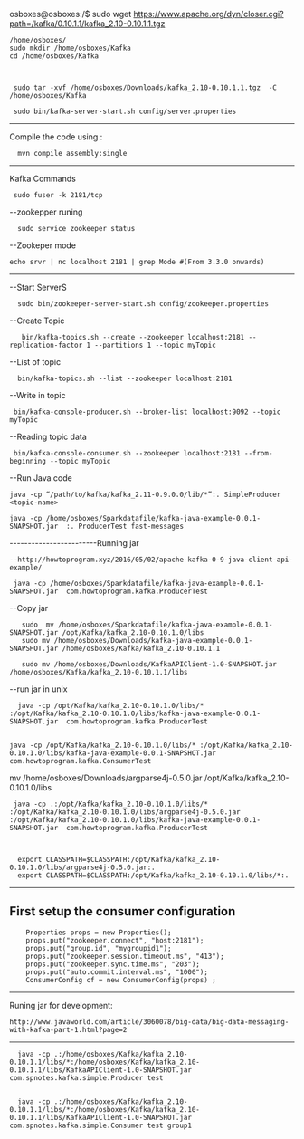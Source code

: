 osboxes@osboxes:/$ sudo wget https://www.apache.org/dyn/closer.cgi?path=/kafka/0.10.1.1/kafka_2.10-0.10.1.1.tgz

    /home/osboxes/
    sudo mkdir /home/osboxes/Kafka
    cd /home/osboxes/Kafka



     sudo tar -xvf /home/osboxes/Downloads/kafka_2.10-0.10.1.1.tgz  -C /home/osboxes/Kafka

     sudo bin/kafka-server-start.sh config/server.properties
-------------------------------------------------------------------------------------------------
Compile the code using :

      mvn compile assembly:single

-----------------------------------------------------------------------------------------------------------------------
Kafka Commands 

     sudo fuser -k 2181/tcp

--zookepper runing
     
      sudo service zookeeper status

--Zookeper mode       

    echo srvr | nc localhost 2181 | grep Mode #(From 3.3.0 onwards)
-----------------------------------------------------------------------------------------------------------------------
--Start ServerS
    
      sudo bin/zookeeper-server-start.sh config/zookeeper.properties

--Create Topic

       bin/kafka-topics.sh --create --zookeeper localhost:2181 --replication-factor 1 --partitions 1 --topic myTopic

--List of topic

      bin/kafka-topics.sh --list --zookeeper localhost:2181

--Write in topic

     bin/kafka-console-producer.sh --broker-list localhost:9092 --topic myTopic

--Reading topic data

     bin/kafka-console-consumer.sh --zookeeper localhost:2181 --from-beginning --topic myTopic

--Run Java code

    java -cp “/path/to/kafka/kafka_2.11-0.9.0.0/lib/*”:. SimpleProducer <topic-name>

    java -cp /home/osboxes/Sparkdatafile/kafka-java-example-0.0.1-SNAPSHOT.jar  :. ProducerTest fast-messages

------------------------Running jar
  
    --http://howtoprogram.xyz/2016/05/02/apache-kafka-0-9-java-client-api-example/

     java -cp /home/osboxes/Sparkdatafile/kafka-java-example-0.0.1-SNAPSHOT.jar  com.howtoprogram.kafka.ProducerTest

--Copy jar

       sudo  mv /home/osboxes/Sparkdatafile/kafka-java-example-0.0.1-SNAPSHOT.jar /opt/Kafka/kafka_2.10-0.10.1.0/libs
       sudo mv /home/osboxes/Downloads/kafka-java-example-0.0.1-SNAPSHOT.jar /home/osboxes/Kafka/kafka_2.10-0.10.1.1

       sudo mv /home/osboxes/Downloads/KafkaAPIClient-1.0-SNAPSHOT.jar /home/osboxes/Kafka/kafka_2.10-0.10.1.1/libs

--run jar in unix

      java -cp /opt/Kafka/kafka_2.10-0.10.1.0/libs/* :/opt/Kafka/kafka_2.10-0.10.1.0/libs/kafka-java-example-0.0.1-SNAPSHOT.jar  com.howtoprogram.kafka.ProducerTest


    java -cp /opt/Kafka/kafka_2.10-0.10.1.0/libs/* :/opt/Kafka/kafka_2.10-0.10.1.0/libs/kafka-java-example-0.0.1-SNAPSHOT.jar  com.howtoprogram.kafka.ConsumerTest


   mv /home/osboxes/Downloads/argparse4j-0.5.0.jar /opt/Kafka/kafka_2.10-0.10.1.0/libs


     java -cp .:/opt/Kafka/kafka_2.10-0.10.1.0/libs/* :/opt/Kafka/kafka_2.10-0.10.1.0/libs/argparse4j-0.5.0.jar :/opt/Kafka/kafka_2.10-0.10.1.0/libs/kafka-java-example-0.0.1-SNAPSHOT.jar  com.howtoprogram.kafka.ProducerTest



      export CLASSPATH=$CLASSPATH:/opt/Kafka/kafka_2.10-0.10.1.0/libs/argparse4j-0.5.0.jar:.
      export CLASSPATH=$CLASSPATH:/opt/Kafka/kafka_2.10-0.10.1.0/libs/*:.

-----------------------------------------------------------------------------------------------------------------------
 First setup the consumer configuration
-----------------------------------------------------------------------------------------------------------------------


        Properties props = new Properties();
        props.put("zookeeper.connect", "host:2181");
        props.put("group.id", "mygroupid1");
        props.put("zookeeper.session.timeout.ms", "413");
        props.put("zookeeper.sync.time.ms", "203");
        props.put("auto.commit.interval.ms", "1000");
        ConsumerConfig cf = new ConsumerConfig(props) ;
-----------------------------------------------------------------------------------------------------------------------
Runing jar for development:

    http://www.javaworld.com/article/3060078/big-data/big-data-messaging-with-kafka-part-1.html?page=2
-----------------------------------------------------------------------------------------------------------------------
      java -cp .:/home/osboxes/Kafka/kafka_2.10-0.10.1.1/libs/*:/home/osboxes/Kafka/kafka_2.10-0.10.1.1/libs/KafkaAPIClient-1.0-SNAPSHOT.jar  com.spnotes.kafka.simple.Producer test


      java -cp .:/home/osboxes/Kafka/kafka_2.10-0.10.1.1/libs/*:/home/osboxes/Kafka/kafka_2.10-0.10.1.1/libs/KafkaAPIClient-1.0-SNAPSHOT.jar  com.spnotes.kafka.simple.Consumer test group1

